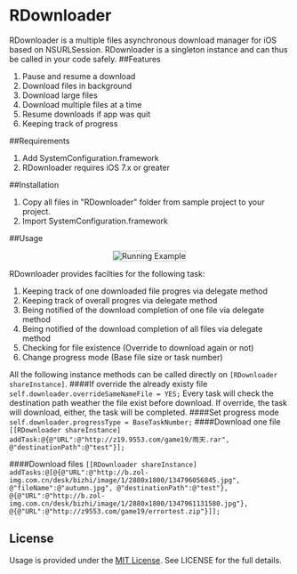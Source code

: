 # RDownloader
RDownloader is a multiple files asynchronous download manager for iOS based on NSURLSession. RDownloader is a singleton instance and can thus be called in your code safely.
##Features
1. Pause and resume a download
2. Download files in background
3. Download large files
4. Download multiple files at a time
5. Resume downloads if app was quit
6. Keeping track of progress

##Requirements
1. Add SystemConfiguration.framework
2. RDownloader requires iOS 7.x or greater

##Installation
1. Copy all files in "RDownloader" folder from sample project to your project.
2. Import SystemConfiguration.framework

##Usage
<p align="center">
<img style='border:1px solid #ccc;' src="https://github.com/st0x8/RDownloader/raw/master/screenshot.jpg" alt="Running Example" title="Running Example">
</p>
RDownloader provides facilties for the following task:

1. Keeping track of one downloaded file progres via delegate method
2. Keeping track of overall progres via delegate method
3. Being notified of the download completion of one file via delegate method
4. Being notified of the download completion of all files via delegate method
5. Checking for file existence (Override to download again or not)
6. Change progress mode (Base file size or task number)

All the following instance methods can be called directly on ```[RDownloader shareInstance]```.
####If override the already existy file
```self.downloader.overrideSameNameFile = YES;```
Every task will check the destination path weather the file exist before download. If override, the task will download, either, the task will be completed.
####Set progress mode
```self.downloader.progressType = BaseTaskNumber;```
####Download one file
```[[RDownloader shareInstance] addTask:@{@"URL":@"http://z19.9553.com/game19/雨天.rar", @"destinationPath":@"test"}];```

####Download files
```[[RDownloader shareInstance] addTasks:@[@{@"URL":@"http://b.zol-img.com.cn/desk/bizhi/image/1/2880x1800/134796056845.jpg", @"fileName":@"autumn.jpg", @"destinationPath":@"test"},  @{@"URL":@"http://b.zol-img.com.cn/desk/bizhi/image/1/2880x1800/1347961131580.jpg"}, @{@"URL":@"http://z9553.com/game19/errortest.zip"}]];```

## License

Usage is provided under the [MIT License](http://opensource.org/licenses/mit-license.php).  See LICENSE for the full details.

